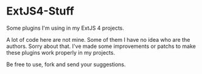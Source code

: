ExtJS4-Stuff
============

Some plugins I'm using in my ExtJS 4 projects.

A lot of code here are not mine. Some of them I have no idea who are the authors. Sorry about that.
I've made some improvements or patchs to make these plugins work properly in my projects.

Be free to use, fork and send your suggestions.
